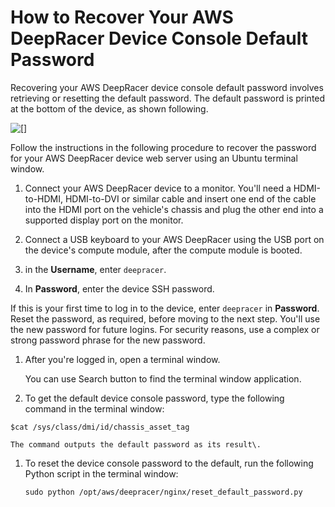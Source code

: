 # How to Recover Your AWS DeepRacer Device Console Default Password<a name="deepracer-troubleshooting-recover-device-web-server-password"></a>

Recovering your AWS DeepRacer device console default password involves retrieving or resetting the default password\. The default password is printed at the bottom of the device, as shown following\. 

![\[\]](http://docs.aws.amazon.com/deepracer/latest/developerguide/images/deepracer-troubleshooting-device-web-server-password.png)

Follow the instructions in the following procedure to recover the password for your AWS DeepRacer device web server using an Ubuntu terminal window\. 

1.  Connect your AWS DeepRacer device to a monitor\. You'll need a HDMI\-to\-HDMI, HDMI\-to\-DVI or similar cable and insert one end of the cable into the HDMI port on the vehicle's chassis and plug the other end into a supported display port on the monitor\. 

1.  Connect a USB keyboard to your AWS DeepRacer using the USB port on the device's compute module, after the compute module is booted\. 

1. in the **Username**, enter `deepracer`\. 

1.  In **Password**, enter the device SSH password\. 

   If this is your first time to log in to the device, enter `deepracer` in **Password**\. Reset the password, as required, before moving to the next step\. You'll use the new password for future logins\. For security reasons, use a complex or strong password phrase for the new password\.

1.  After you're logged in, open a terminal window\. 

    You can use Search button to find the terminal window application\. 

1.  To get the default device console password, type the following command in the terminal window: 

   ```
   $cat /sys/class/dmi/id/chassis_asset_tag
   ```

    The command outputs the default password as its result\. 

1. To reset the device console password to the default, run the following Python script in the terminal window:

   ```
   sudo python /opt/aws/deepracer/nginx/reset_default_password.py
   ```
